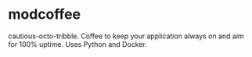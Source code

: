 # modcoffee
cautious-octo-tribble. Coffee to keep your application always on and aim for 100% uptime. Uses Python and Docker.
